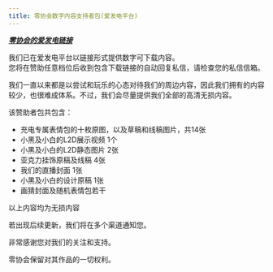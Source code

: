 ```yaml
---
title: 零协会数字内容支持者包(爱发电平台)
---
```


[***零协会的爱发电链接***](https://afdian.net/a/Limbus_zero)

我们已在爱发电平台以链接形式提供数字可下载内容。  
您将在赞助任意档位后收到包含下载链接的自动回复私信，请检查您的私信信箱。

我们一直以来都是以尝试和玩乐的心态对待我们的周边内容，因此我们拥有的内容较少，也很难成体系。不过，我们会尽量提供我们全部的高清无损内容。

该赞助者包共包含：
- 充电专属表情包的十枚原图，以及草稿和线稿图片，共14张
- 小黑及小白的L2D展示视频 1个
- 小黑及小白的L2D静态图片 2张
- 亚克力挂饰原稿及线稿 4张
- 我们的直播封面 1张
- 小黑及小白的设计原稿 1张
- 画猜封面及随机表情包若干

以上内容均为无损内容

若出现后续更新，我们将在多个渠道通知您。

非常感谢您对我们的关注和支持。

零协会保留对其作品的一切权利。